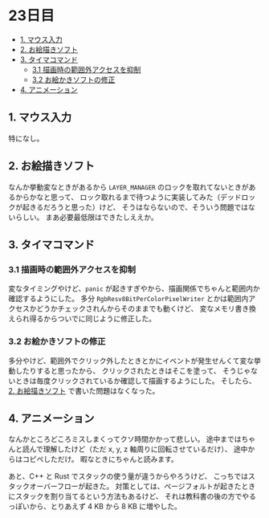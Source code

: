 # 23日目

<!-- mtoc-start -->

- [1. マウス入力](#1-マウス入力)
- [2. お絵描きソフト](#2-お絵描きソフト)
- [3. タイマコマンド](#3-タイマコマンド)
  - [3.1 描画時の範囲外アクセスを抑制](#31-描画時の範囲外アクセスを抑制)
  - [3.2 お絵かきソフトの修正](#32-お絵かきソフトの修正)
- [4. アニメーション](#4-アニメーション)

<!-- mtoc-end -->

## 1. マウス入力

特になし。

## 2. お絵描きソフト

なんか挙動変なときがあるから `LAYER_MANAGER` のロックを取れてないときがあるからかなと思って、
ロック取れるまで待つように実装してみた（デッドロックが起きるだろうと思った）けど、
そうはならないので、そういう問題ではないらしい。
まあ必要最低限はできたしええか。

## 3. タイマコマンド

### 3.1 描画時の範囲外アクセスを抑制

変なタイミングやけど、`panic` が起きすぎやから、描画関係でちゃんと範囲内か確認するようにした。
多分 `RgbResv8BitPerColorPixelWriter` とかは範囲内アクセスかどうかチェックされんからそのままでも動くけど、
変なメモリ書き換えられ得るからついでに同じように修正した。

### 3.2 お絵かきソフトの修正

多分やけど、範囲外でクリック外したときとかにイベントが発生せんくて変な挙動したりすると思ったから、
クリックされたときはそこを塗って、
そうじゃないときは毎度クリックされているか確認して描画するようにした。
そしたら、[2. お絵描きソフト](#2-お絵描きソフト) で書いた問題はなくなった。

## 4. アニメーション

なんかところどころミスしまくってクソ時間かかって悲しい。
途中まではちゃんと読んで理解したけど（ただ x, y, z 軸周りに回転させているだけ）、
途中からはコピペしただけ。
暇なときにちゃんと読みます。

あと、C++ と Rust でスタックの使う量が違うからやろうけど、
こっちではスタックオーバーフローが起きた。
対策としては、ページフォルトが起きたときにスタックを割り当てるという方法もあるけど、
それは教科書の後の方でやるっぽいから、とりあえず 4 KB から 8 KB に増やした。
